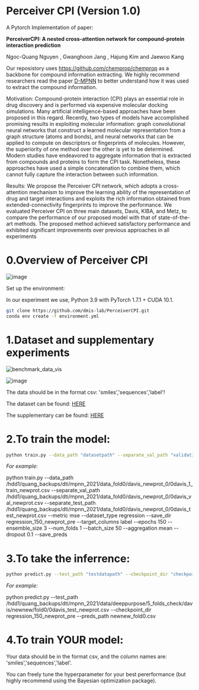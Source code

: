 # Perceiver CPI (Version 1.0)
A Pytorch Implementation of paper:

**PerceiverCPI: A nested cross-attention network for compound-protein interaction prediction**

Ngoc-Quang Nguyen , Gwanghoon Jang , Hajung Kim and Jaewoo Kang

Our reposistory uses https://github.com/chemprop/chemprop as a backbone for compound information extracting.
We highly recommend researchers read the paper [D-MPNN](https://pubs.acs.org/doi/abs/10.1021/acs.jcim.9b00237) to better understand how it was used to extract the compound information. 

Motivation: Compound-protein interaction (CPI) plays an essential role in drug discovery and is
performed via expensive molecular docking simulations. Many artificial intelligence-based approaches
have been proposed in this regard. Recently, two types of models have accomplished promising results in
exploiting molecular information: graph convolutional neural networks that construct a learned molecular
representation from a graph structure (atoms and bonds), and neural networks that can be applied to
compute on descriptors or fingerprints of molecules. However, the superiority of one method over the
other is yet to be determined. Modern studies have endeavored to aggregate information that is extracted
from compounds and proteins to form the CPI task. Nonetheless, these approaches have used a simple
concatenation to combine them, which cannot fully capture the interaction between such information.

Results: We propose the Perceiver CPI network, which adopts a cross-attention mechanism to improve
the learning ability of the representation of drug and target interactions and exploits the rich information
obtained from extended-connectivity fingerprints to improve the performance. We evaluated Perceiver CPI
on three main datasets, Davis, KIBA, and Metz, to compare the performance of our proposed model with
that of state-of-the-art methods. The proposed method achieved satisfactory performance and exhibited
significant improvements over previous approaches in all experiments

# 0.**Overview of Perceiver CPI**

![image](https://user-images.githubusercontent.com/32150689/169429361-cee1031f-fef3-43a6-9220-943fa21de233.png)


Set up the environment:

In our experiment we use, Python 3.9 with PyTorch 1.7.1 + CUDA 10.1.

```bash
git clone https://github.com/dmis-lab/PerceiverCPI.git
conda env create -f environment.yml
```

# 1.**Dataset and supplementary experiments**
![benchmark_data_vis](https://user-images.githubusercontent.com/32150689/167998111-f73c2fee-3ea4-49d4-8f60-8338e0acca00.PNG)


![image](https://user-images.githubusercontent.com/32150689/163341766-3115ffa6-0cfe-437e-be75-670de1b4da43.png)

The data should be in the format csv: 'smiles','sequences','label'!

The dataset can be found: [HERE](https://drive.google.com/drive/folders/1I7LWz4MwlR62dk__GNvIoyxN5sAUrzrf?usp=sharing)

The supplementary can be found: [HERE](https://drive.google.com/file/d/1t4-fR0AltH1iHeullw1-NhTysMd5WLcV/view?usp=sharing)


# 2.**To train the model:**
```bash
python train.py --data_path "datasetpath" --separate_val_path "validationpath" --separate_test_path "testpath" --metric mse --dataset_type regression --save_dir "checkpointpath" --target_columns label
```
_For example:_

python train.py --data_path /hdd1/quang_backups/dti/mpnn_2021/data_fold0/davis_newprot_0/0davis_1_train_newprot.csv --separate_val_path /hdd1/quang_backups/dti/mpnn_2021/data_fold0/davis_newprot_0/0davis_val_newprot.csv --separate_test_path /hdd1/quang_backups/dti/mpnn_2021/data_fold0/davis_newprot_0/0davis_test_newprot.csv --metric mse --dataset_type regression --save_dir regression_150_newprot_pre --target_columns label --epochs 150 --ensemble_size 3 --num_folds 1 --batch_size 50 --aggregation mean --dropout 0.1 --save_preds

# 3.**To take the inferrence:**
```bash
python predict.py --test_path "testdatapath" --checkpoint_dir "checkpointpath" --preds_path "predictionpath.csv"
```
_For example:_

python predict.py --test_path /hdd1/quang_backups/dti/mpnn_2021/data/deeppurpose/5_folds_check/davis/newnew/fold0/0davis_test_newprot.csv --checkpoint_dir regression_150_newprot_pre --preds_path newnew_fold0.csv

# 4.**To train YOUR model:**

Your data should be in the format csv, and the column names are: 'smiles','sequences','label'.

You can freely tune the hyperparameter for your best pererformance (but highly recommend using the Bayesian optimization package).

